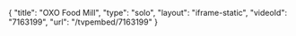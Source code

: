 {
    "title": "OXO Food Mill",
    "type": "solo",
    "layout": "iframe-static",
    "videoId": "7163199",
    "url": "\/tvpembed\/7163199"
}